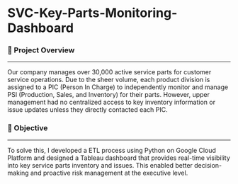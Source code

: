 # SVC-Key-Parts-Monitoring-Dashboard

### 📌 Project Overview
-------
Our company manages over 30,000 active service parts for customer service operations. Due to the sheer volume, each product division is assigned to a PIC (Person In Charge) to independently monitor and manage PSI (Production, Sales, and Inventory) for their parts. However, upper management had no centralized access to key inventory information or issue updates unless they directly contacted each PIC. 
### 📌 Objective
-------
To solve this, I developed a ETL process using Python on Google Cloud Platform and designed a Tableau dashboard that provides real-time visibility into key service parts inventory and issues. This enabled better decision-making and proactive risk management at the executive level.

